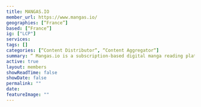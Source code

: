 ```yaml
---
title: MANGAS.IO
member_url: https://www.mangas.io/
geographies: [“France”]
based: [“France”]
ig: ["LCP"] 
services: 
tags: []
categories: [“Content Distributor“, “Content Aggregator“]
summary: “ Mangas.io is a subscription-based digital manga reading platform.Partnering with 35 publishers in France and over 20 in Japan, we offer an unlimited access to thousands of volumes from popular series such as Naruto, Bleach, and many more.”
active: true
layout: members
showReadTime: false
showDate: false
permalink: ""
date: 
featureImage: ""
---
```

